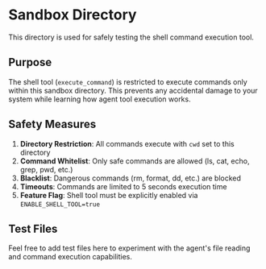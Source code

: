 # Sandbox Directory

This directory is used for safely testing the shell command execution tool.

## Purpose

The shell tool (`execute_command`) is restricted to execute commands only within this sandbox directory. This prevents any accidental damage to your system while learning how agent tool execution works.

## Safety Measures

1. **Directory Restriction**: All commands execute with `cwd` set to this directory
2. **Command Whitelist**: Only safe commands are allowed (ls, cat, echo, grep, pwd, etc.)
3. **Blacklist**: Dangerous commands (rm, format, dd, etc.) are blocked
4. **Timeouts**: Commands are limited to 5 seconds execution time
5. **Feature Flag**: Shell tool must be explicitly enabled via `ENABLE_SHELL_TOOL=true`

## Test Files

Feel free to add test files here to experiment with the agent's file reading and command execution capabilities.
